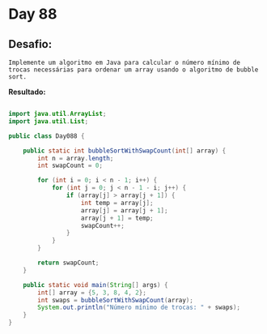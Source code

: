 # Day 88

## Desafio:

	Implemente um algoritmo em Java para calcular o número mínimo de trocas necessárias para ordenar um array usando o algoritmo de bubble sort.

**Resultado:**


```java

import java.util.ArrayList;
import java.util.List;

public class Day088 {

    public static int bubbleSortWithSwapCount(int[] array) {
        int n = array.length;
        int swapCount = 0;

        for (int i = 0; i < n - 1; i++) {
            for (int j = 0; j < n - 1 - i; j++) {
                if (array[j] > array[j + 1]) {
                    int temp = array[j];
                    array[j] = array[j + 1];
                    array[j + 1] = temp;
                    swapCount++;
                }
            }
        }

        return swapCount;
    }

    public static void main(String[] args) {
        int[] array = {5, 3, 8, 4, 2};
        int swaps = bubbleSortWithSwapCount(array);
        System.out.println("Número mínimo de trocas: " + swaps);
    }
}


